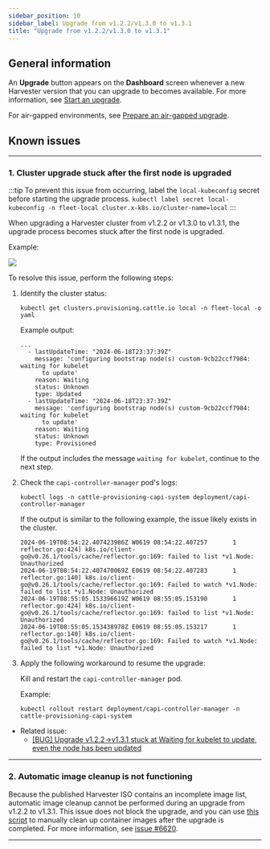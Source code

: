 ```yaml
---
sidebar_position: 10
sidebar_label: Upgrade from v1.2.2/v1.3.0 to v1.3.1
title: "Upgrade from v1.2.2/v1.3.0 to v1.3.1"
---
```


<head>
  <link rel="canonical" href="https://docs.harvesterhci.io/v1.5/upgrade/v1-2-2-to-v1-3-1"/>
</head>

## General information

An **Upgrade** button appears on the **Dashboard** screen whenever a new Harvester version that you can upgrade to becomes available. For more information, see [Start an upgrade](./automatic.md#start-an-upgrade).

For air-gapped environments, see [Prepare an air-gapped upgrade](./automatic.md#prepare-an-air-gapped-upgrade).


## Known issues

---

### 1. Cluster upgrade stuck after the first node is upgraded

:::tip
To prevent this issue from occurring, label the `local-kubeconfig` secret before starting the upgrade process.
`kubectl label secret local-kubeconfig -n fleet-local cluster.x-k8s.io/cluster-name=local`
:::

When upgrading a Harvester cluster from v1.2.2 or v1.3.0 to v1.3.1, the upgrade process becomes stuck after the first node is upgraded.

Example:

![](/img/v1.3/upgrade/known_issues/6041-stuck-on-first-node.png)

To resolve this issue, perform the following steps:

1. Identify the cluster status:

    ```
    kubectl get clusters.provisioning.cattle.io local -n fleet-local -o yaml
    ```

    Example output:
    ```
    ...
      - lastUpdateTime: "2024-06-18T23:37:39Z"
        message: 'configuring bootstrap node(s) custom-9cb22ccf7984: waiting for kubelet
          to update'
        reason: Waiting
        status: Unknown
        type: Updated
      - lastUpdateTime: "2024-06-18T23:37:39Z"
        message: 'configuring bootstrap node(s) custom-9cb22ccf7984: waiting for kubelet
          to update'
        reason: Waiting
        status: Unknown
        type: Provisioned
    ```

    If the output includes the message `waiting for kubelet`, continue to the next step.

1. Check the `capi-controller-manager` pod's logs:

    ```
    kubectl logs -n cattle-provisioning-capi-system deployment/capi-controller-manager
    ```

    If the output is similar to the following example, the issue likely exists in the cluster.
    ```
    2024-06-19T08:54:22.407423986Z W0619 08:54:22.407257       1 reflector.go:424] k8s.io/client-go@v0.26.1/tools/cache/reflector.go:169: failed to list *v1.Node: Unauthorized
    2024-06-19T08:54:22.407470069Z E0619 08:54:22.407283       1 reflector.go:140] k8s.io/client-go@v0.26.1/tools/cache/reflector.go:169: Failed to watch *v1.Node: failed to list *v1.Node: Unauthorized
    2024-06-19T08:55:05.153396619Z W0619 08:55:05.153190       1 reflector.go:424] k8s.io/client-go@v0.26.1/tools/cache/reflector.go:169: failed to list *v1.Node: Unauthorized
    2024-06-19T08:55:05.153438978Z E0619 08:55:05.153217       1 reflector.go:140] k8s.io/client-go@v0.26.1/tools/cache/reflector.go:169: Failed to watch *v1.Node: failed to list *v1.Node: Unauthorized
    ```

1. Apply the following workaround to resume the upgrade:

    Kill and restart the `capi-controller-manager` pod.

    Example:
    ```
    kubectl rollout restart deployment/capi-controller-manager -n cattle-provisioning-capi-system
    ```


- Related issue:
  - [[BUG] Upgrade v1.2.2->v1.3.1 stuck at Waiting for kubelet to update, even the node has been updated](https://github.com/harvester/harvester/issues/6041)

---

### 2. Automatic image cleanup is not functioning

Because the published Harvester ISO contains an incomplete image list, automatic image cleanup cannot be performed during an upgrade from v1.2.2 to v1.3.1. This issue does not block the upgrade, and you can use [this script](https://github.com/harvester/upgrade-helpers/blob/main/bin/harv-purge-images.sh) to manually clean up container images after the upgrade is completed. For more information, see [issue #6620](https://github.com/harvester/harvester/issues/6620).

---
